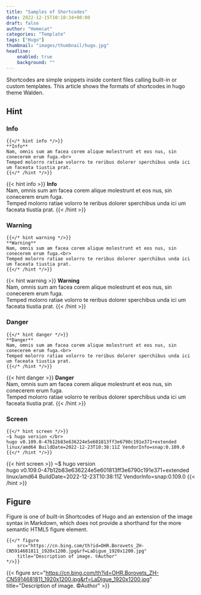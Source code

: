 ```yaml
---
title: "Samples of Shortcodes"
date: 2022-12-15T10:10:34+08:00
draft: false
author: "Homecat"
categories: "Template"
tags: ["Hugo"]
thumbnail: "images/thumbnail/hugo.jpg"
headline: 
    enabled: true
    background: ""
---
```


Shortcodes are simple snippets inside content files calling built-in or custom templates. This article shows the formats of shortcodes in hugo theme Walden.

<!--more-->

## Hint

### Info

``` golang
{{</* hint info */>}}
**Info**  
Nam, omnis sum am facea corem alique molestrunt et eos nus, sin conecerem erum fuga.<br>
Temped molorro ratiae volorro te reribus dolorer sperchibus unda ici um faceata tiustia prat.
{{</* /hint */>}}
```

{{< hint info >}}
**Info**  
Nam, omnis sum am facea corem alique molestrunt et eos nus, sin conecerem erum fuga.<br>
Temped molorro ratiae volorro te reribus dolorer sperchibus unda ici um faceata tiustia prat.
{{< /hint >}}

### Warning

``` golang
{{</* hint warning */>}}
**Warning**  
Nam, omnis sum am facea corem alique molestrunt et eos nus, sin conecerem erum fuga.<br>
Temped molorro ratiae volorro te reribus dolorer sperchibus unda ici um faceata tiustia prat.
{{</* /hint */>}}
```

{{< hint warning >}}
**Warning**  
Nam, omnis sum am facea corem alique molestrunt et eos nus, sin conecerem erum fuga.<br>
Temped molorro ratiae volorro te reribus dolorer sperchibus unda ici um faceata tiustia prat.
{{< /hint >}}

### Danger

``` golang
{{</* hint danger */>}}
**Danger**  
Nam, omnis sum am facea corem alique molestrunt et eos nus, sin conecerem erum fuga.<br>
Temped molorro ratiae volorro te reribus dolorer sperchibus unda ici um faceata tiustia prat.
{{</* /hint */>}}
```

{{< hint danger >}}
**Danger**  
Nam, omnis sum am facea corem alique molestrunt et eos nus, sin conecerem erum fuga.<br>
Temped molorro ratiae volorro te reribus dolorer sperchibus unda ici um faceata tiustia prat.
{{< /hint >}}

### Screen

```
{{</* hint screen */>}}
~$ hugo version </br>
hugo v0.109.0-47b12b83e636224e5e601813ff3e6790c191e371+extended linux/amd64 BuildDate=2022-12-23T10:38:11Z VendorInfo=snap:0.109.0
{{</* /hint */>}}
```

{{< hint screen >}}
~$ hugo version </br>
hugo v0.109.0-47b12b83e636224e5e601813ff3e6790c191e371+extended linux/amd64 BuildDate=2022-12-23T10:38:11Z VendorInfo=snap:0.109.0
{{< /hint >}}


## Figure

Figure is one of built-in Shortcodes of Hugo and an extension of the image syntax in Markdown, which does not provide a shorthand for the more semantic HTML5 figure element.

```golang
{{</* figure 
    src="https://cn.bing.com/th?id=OHR.Borovets_ZH-CN5914681811_1920x1200.jpg&rf=LaDigue_1920x1200.jpg" 
    title="Description of image. ©Author" 
*/>}}
```

{{< figure src="https://cn.bing.com/th?id=OHR.Borovets_ZH-CN5914681811_1920x1200.jpg&rf=LaDigue_1920x1200.jpg" title="Description of image. ©Author" >}}

